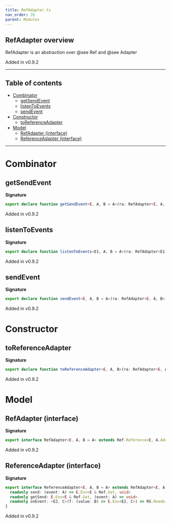 ```yaml
---
title: RefAdapter.ts
nav_order: 35
parent: Modules
---
```


## RefAdapter overview

RefAdapter is an abstraction over @see Ref and @see Adapter

Added in v0.9.2

---

<h2 class="text-delta">Table of contents</h2>

- [Combinator](#combinator)
  - [getSendEvent](#getsendevent)
  - [listenToEvents](#listentoevents)
  - [sendEvent](#sendevent)
- [Constructor](#constructor)
  - [toReferenceAdapter](#toreferenceadapter)
- [Model](#model)
  - [RefAdapter (interface)](#refadapter-interface)
  - [ReferenceAdapter (interface)](#referenceadapter-interface)

---

# Combinator

## getSendEvent

**Signature**

```ts
export declare function getSendEvent<E, A, B = A>(ra: RefAdapter<E, A, B>)
```

Added in v0.9.2

## listenToEvents

**Signature**

```ts
export declare function listenToEvents<E1, A, B = A>(ra: RefAdapter<E1, A, B>)
```

Added in v0.9.2

## sendEvent

**Signature**

```ts
export declare function sendEvent<E, A, B = A>(ra: RefAdapter<E, A, B>)
```

Added in v0.9.2

# Constructor

## toReferenceAdapter

**Signature**

```ts
export declare function toReferenceAdapter<E, A, B>(ra: RefAdapter<E, A, B>): ReferenceAdapter<E, A, B>
```

Added in v0.9.2

# Model

## RefAdapter (interface)

**Signature**

```ts
export interface RefAdapter<E, A, B = A> extends Ref.Reference<E, A.Adapter<A, B>> {}
```

Added in v0.9.2

## ReferenceAdapter (interface)

**Signature**

```ts
export interface ReferenceAdapter<E, A, B = A> extends RefAdapter<E, A, B> {
  readonly send: (event: A) => E.Env<E & Ref.Get, void>
  readonly getSend: E.Env<E & Ref.Get, (event: A) => void>
  readonly onEvent: <E2, C>(f: (value: B) => E.Env<E2, C>) => RS.ReaderStream<E & E2 & Ref.Get, C>
}
```

Added in v0.9.2
